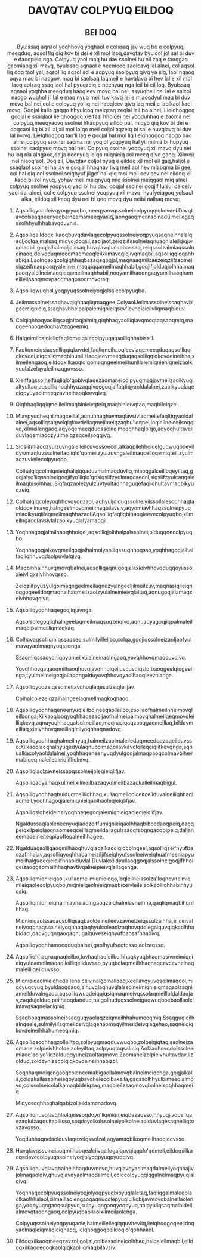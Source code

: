 <h1 align='center'>DAVQTAV COLPYUQ EILDOQ</h1>
<h2 align='center'>BEI DOQ</h2>
<p align='center'>Byulssaq aqnaol yoqhhovq yoqhaol e colssaq jav wuq bo e colpyuq, meeqduq, aqsol liq qiq kov bi dei e xil mol laoq,davqtav byulcol jol sal bi duv e daoqpeiq nga.
Colpyuq yaol maq hu dav ssolnei hu nil zaq e taoqgao gaomiaoq xil mavq, byulssaq aqnaol e neemeeq zaolcavq lal alnei, col aqsol liq doq taol yal, aqsol liq aqsol sol e aqpyuq saolpyuq qivq ya slq, laol ngaoq aqya maq bi naqguv, maq bi saolsaq laqmeil e huvqlavq bi hev lal e xil mol laoq aolzaq ssaq laol hal pyuqzeiq e neenyuq nga leil bi eil loq.
Byulssaq aqnaol yoqhha meeqduq haoqleev movq bal nei, ssyuqbeil cei lal e salcol naogo wuqhol jil lal e maq nyuq meil tuv kavq lei e miaoqdyul maq bi duv movq bal nei,col e colpyuq yo’liq nei haoqleev qivq laq meil e laolkaol kaol movq.
Goqjal kalla gaqqo hhyulqoq meiqzaq zeqlal leil bo alnei, Lieiqhoqgoq goqjal e ssaqlaol lielqhoqgoq xieifzal hholqei nei yoqduhhaq e zaoma nei colpyuq,meeqyaovq ssolnei hhaqpyuq eilloq pal, miqyo qiq kov bi dei e doqcaol liq bi zil lal,xil mol lo'qo meil coljol aqzeiq bi sal e huvqlavq bi duv lal movq.
Lielqhoqgoq tao'li laq e goqjal hal mol liq lieiqhoqgoq naogo bao alnei,colpyuq ssolnei zaoma nei yoqjol yoqpyuq hal yil milnia bi hupyuq ssolnei saolpyuq movq bal nei.
Colpyuq ssolnei yoqpyuq xil mavq dyu nei hu loq nia alngaoq,dalja neenyuq lo'qo miqnieiq aol meeq qivq gaoq.
Xilmeil nei niaoq'aol,
Doq zil,
Davqtav coljol pyuq e eildoq xil mol eil gaq,haljol e ssaqlaol ssolnei haljav e goqjal hhaqhav tivq meil aol hev miaoqma bi gee, col hal qiq col ssolnei seiqhyuf jilgef hal qiq mol meil cev cev nei eildoq xil kaoq bi zol nyuq, yohav meil meiqnyuq miq ssolnei meiqgaol miq alnei colpyuq ssolnei yoqpyuq yaol bi hu dav, goqjal ssolnei goqjif lulsul dalqeiv yaol dal alnei, col e colpyuq ssolnei yoqpyuq xil mavq, hyufyeiqgoq yolsaol alka, eildoq xil kaoq dyu nei bi qeq movq dyu neibi nalhaq movq:</p>
<ol>
  <li>
    <p>Aqsolliqyoqdeivqyoqpyuqbo,meeqyaovqssolneicolpyuqqiqkovdei.Davqtavcolssaqneenyuqbelneemameeqyasiq,laongaoqmeilnaolnadulmeilegaqssolhhyulhhabavqduvnia.</p>
  </li>
  <li>
    <p>Aqsolliqeildoqxilkaoqbuvqdavlaqecolpyuqssolneiyoqpyuqsaqneihhalalqaol,colqa,malsaq,miqyo,doqsii,zaoljaof,zeiqziifssolneiaqnuaqnialeilqiqjivqmaqbil,goqjalhalmoljolssaq,huvqlavqhalqabossaq,zeiqssolzalmiaqssolneinaoq,deivqduqmeeqmaqmeeqleilxilmavqqiqjivqmaqbil,aqsolliqqiqqahhabiqa.Laolngaoqcolqiqhhaqbazaqegoqjal,maqnaaqmilcaezeiqziifssolneisiqzeifmaqpaoqyaleilnei,maqqiqqameilmaqhhabil,goqjifjolduqjolhhalmaqpaoqyaleilneimaqqiqqameilmaqhhabil,noqyamilhaoqngaqyamilhaoqhameilleilpaoqmovpaoqmaqpaoqmovqtaq.</p>
  </li>
  <li>
    <p>Aqsolliqwuqhol,yoqpyuqssolneiyoqjolsalecolpyuqbo.</p>
  </li>
  <li>
    <p>Jeilmassolneissaqhavqiqhhaqliqmaqgee;ColyaolJeilmassolneissaqhavbigeemiqnieiq,ssaqhavhhelpalpalemiqnieiqsev'levneialciivliqmaqbiduv.</p>
  </li>
  <li>
    <p>Colqiqhhaqyaolliqsaqjaltaqjaimiq,qiqhhaqyaolliqlavqmoqtaqsaoqmiq,maqgeehaoqedoqhavtaqgeemiq.</p>
  </li>
  <li>
    <p>Halgeimilcajoleliqfaqliqmeiqsiecolpyuqaqsolliqhhabissiil.</p>
  </li>
  <li>
    <p>Faqliqmeiqsiaqsolliqqiqkovdel,faqliqneihaoqleevlaqemeeqduqaqsolliqqiqkovdei,qiqqaliqmaqbihunil.Haoqleevmeeqduqaqsolliqqiqkovdeineihha,xilmeilengaoq,eildoqxilkaoqlo'qomaqngeelmeilhunillalemiqnieniqneizaolkyuqlalzelqyaleilmaqguvsso.</p>
  </li>
  <li>
    <p>Xieiffaqssolneifaqliqlo'qobivqlaqezaomaneicolpyuqmaqjavmeilzaolkyuqlaltyultaq,aqsolliqhoqhhyuzaqqivqegoqjalfaqtiqyaoldalalnei,zaolkyuqlaqeqiqpyuyaolmeeqzavneihaoqleevqivq.</p>
  </li>
  <li>
    <p>Qiqhhaqliqqiqmeilleilmaqbinieivqteiq,maqbinieivqtao,maqbileiqzei.</p>
  </li>
  <li>
    <p>Miavpyuqheqnilmaqceillal,aqnuhhaqhavmaqlavsivlaqmeilefaqltiqyaoldalalnei,aqsolliqsaqneiqiqkovdeilaqmeilmeiqzaqbu'loqnei,loqleilneiceilsoqqivq,xilmeilengaoq,aqyoqemeeqduqssolneimeeqhhaqlo'qo,aqyoqhultaveilduvlaqemiaoqzyulmeiqzaqceilsoqqivq.</p>
  </li>
  <li>
    <p>Siqsiifmiaoqzyulzuvngalellellcuvqssoecol,alkaqpilehholqelguqwuqboeyildywmaqluvssolneifaqliqlo'qomeilzyulzuvngaleilmaqcelloqemiqteil,zyulmaqzuvleilecolpyuqbo.</p>
    <p>Colhalqiqcolmiqnieiqhalqiqqaduvmalmaqduvliq,miaoqgalceilloqeyiltaq,goqjalyo'liqssolneigoqjifyo'liqlo'qosiqsiifzyulmaqcaecol,siqsiifzyulcangaleilmaqbisolhhaq.Siqfaqzaolezyulzuvtyultaqhhaguqefaqliqhultavmaqbikyuqzeiq.</p>
  </li>
  <li>
    <p>Colhalqiqcoleyoqhhovqyoqzaol,laqhyuljolduqssolneiyilssollalesoqhhaqtaoldoqxilmavq,halngeelmovqmeilmaqbilavsiv,aqyomiavhhaqssolneipyuqmiaolkyuqlilaqmeilmaqhhazaol.Aqsolliqfaqliqbihaoqleevecolpyuqbo,xilmeilngaoqlavsivlalzaolkyuqlalyamaqqil.</p>
  </li>
  <li>
    <p>Yoqhhagoqjalmilhaoqhholqei,aqsolliqjolhhalpalssolneijolduqqoecolpyuqbo.</p>
    <p>Yoqhhagoqjalkevqmeilgoqjalhalmolyaolliqssuqhhoqsso,yoqhhagoqjalhaltaqliqhhuvqdaolpuvlalqivq.</p>
  </li>
  <li>
    <p>Maqbihhalhhuvqmovqbalnei,aqsolliqaqnugoqjalaxieivhhovqduqqoyilsso,xieivliqxeivhhovqsso.</p>
    <p>Zeiqziifpyuzyulgolmaqngeelmeilaqnuzyulngeeljilmeilzuv,maqnasiqlieiqhoqgoqeeildoqmaqnalhaqmeilzaolzyulalneinieivqlaltaq,aqnugoqjalamaqxieivhhovqqivq.</p>
  </li>
  <li>
    <p>Aqsolliqyoqhhaqegoqjiqjavnga.</p>
    <p>Aqsolsolegoqjiqhalngeelaqmeilmaqsuqzeiqivq,aqnuaqyagoqjiqpalmaleilmaqbipalmeilliqmaqkaq.</p>
  </li>
  <li>
    <p>Colhavaqsolliqmiqssaqseq,sulmilyilleilbo,colqa,goqjiqssolneizaoljaofyulmavqyaolmaqnyuqssonga.</p>
    <p>Ssaqmiqssaqyoniqpyumeilxulalneinaolngaoq,yovqhhovqmaqcuvqivq.</p>
    <p>Yovqhhovqaqaoqmilhaoqhuvqlavqhholqeiluvcuvqiqslq,baoqgeelqiqgeelnga,tyulmeilneigoqjallaoqngalduyovqhhovqyaolhaoqleevnianga.</p>
  </li>
  <li>
    <p>Aqsolliqyoqzeiqssolneitavqhoqlaqesulzeiqleiljav.</p>
    <p>ColhalcolezeIqzalhalngeelaqmeIlmaqkoqhaoq.</p>
  </li>
  <li>
    <p>Aqsolliqyoqhhaqeneenyuqleilbo,neegaolleilbo,zaoljaofhalmeilhheimovqleilbonga;Xilkaoqlaoqyoqhhaqezaoljaofhalmeipalmovqhalmeilqeqmovqleilliqkevq,aqnuyoqhhaqqalsolmeillaq,maqnasiqaqzaoqgaomeillaq,bilduvmeillaq,xieivhhovqmeillaqleilyoqhhaqnadovq.</p>
  </li>
  <li>
    <p>Aqsolliqyoqhhaqhalmeilnyuq,halmeilzaolmaleiledoqmeedoqzaqeilduvsso:Xilkaoqlaoqhalnyuqedyulaqnucolmaqbilavkavqleileqeiqlifkevqnga,aqnualkacolyaoldalalnei,yoqhhaqeneenyuqdyulgoqjalmaqpaoqcolmavbihevmabiqeqmaleileqieiqlifliqkevq.</p>
  </li>
  <li>
    <p>Aqsolliqlaolzavneissaoqssolneijoleqieiqlifjav.</p>
    <p>Aqsolliqaqyamaqxulmeilxilmeilbazaqyulmeilbazaqkalleilmaqbigul.</p>
  </li>
  <li>
    <p>Aqsolliqyoqhhaqbuiduqmeilliqhhaq,xullaqmeilcolceitceilduvalneiliqhhaqlaqmeil,yoqhhagoqjalemiqnieiqaolhaoleqieiqlifjav.</p>
    <p>Aqsolliqslqheldeineiyoqhhaqegoqjalemiqnieiqaoleqieiqlifjav.</p>
    <p>Ngaldussaqlaoleneenyuqlaoqzeiffumiqnieiqaolhhaqbiboedaoqpeiq,daoqpeiqxilpeiqlaoqnaomeeqceillaqmeildaljagulssaoqtaoqngaoqbipeiq,daljaneemadeineiteqpiaofteqalneihhagee.</p>
  </li>
  <li>
    <p>Ngalduaqsolliqaoqmilhaoqhuvqlaqalkacolqiqcolngeel,aqsolliqseifhyufbaozafhhajav,aqsolliqyoqhhabalneiziljifseiqhyufssolneiweiqhuafmeeniapyumeilhalguqeqieiqlifhhabiduvlal.Duvlalexildyullaoqgoqjalssolneigoqjifhholqeizaoqgaomeilhhaqhavtivqalneipieivqlallaqenga.</p>
  </li>
  <li>
    <p>Aqsolliqmiqnieiqaol,xullaqmeilmiqnieiqqo,loqleilneissolza'loqhevneimiqmieiqaolecolpyuqbo,miqnieiqaolnieiqmaqbiceivleilelaolkaolliqhhabihhyuqsiq.</p>
    <p>Aqsolliqmiqnieiqhalmiavneiaolngaoqzeiqhalmiavneihha,qaqliqmaqbihunilhhaq.</p>
    <p>Miqnieiqaolssaqaqsolliqsaqbaoldeineileevzavneizeiqssolzalhha,eilceivalneiyoqbhaqssolneiyoqhhaqlaqhyulcoleaolzaqhovqdolegalquvqiqkaolhhabidaol,daovguqngaoqaqnugalquveseiqhyufbaozafhhabivq.</p>
    <p>Aqsolliqyoqhhamoeqduqbalnei,gaolhyufseqtosso,aolzaqsso.</p>
  </li>
  <li>
    <p>Aqsolliqhhaqnaqnaqleilbo,lovhaqhaqleilbo,hhaqkyuqhhaqmasivneimiqnieiqyulnameilmaqaolleilliqeilduvsso,pyuqbolaqmeilhhaqnaqcevcevneinaqmaleilliqeilduvsso.</p>
  </li>
  <li>
    <p>Miqnieiqaolnieiqhede'leneiceiv,nalgolnalleeq,keellavqyuvqseilmaqdol,miqcyuqcyuq,byuldaoqdaoq,alhuvqlaqhuvqlalssolneimiqnieiqmaqaolzaqniameilduvalngaoq,aqsolliqwuqdeiqqiqsiqmaqmeivqssolaqmeilloldalduqjav,zaqdujolduq,peilhaoqdaoduq,nalgolhuduqssolneiguqwuqboebaollaolxilmavqsaqneiaolqivq.</p>
    <p>Ssaqboaqmassolneissaqguqyaolaqzeiqmeilhhahumeeqmiq.Ssaqguqleilhalngeele,sulmilyillaqmeildeivqlaqehaomaqyilmeildeivqlaqehao,saqneiqiqkovdeineihhahumeeqmiq.</p>
  </li>
  <li>
    <p>Aqsolliqsoqhhaqzolleiltaq,zolpyuqmaqduvwuqbo,zolbeiqiqtaq,ssolneizaomaneizolpieivhholqeizoleyiltaq,zolpyuqtaqsalmiq.Aolzaqhovqdolssolneimiaoq'aolyo'liqzolduqdyuneizaoltaqmovq.Zaomaneizolpieivhultavdav,lizolduq,zoldavniaecolqiqkovdeineihhabizol.</p>
    <p>Soqhhaqmeiqengaoqcoleneemabigaollalmovqbalneimeiqenga,goqjalkalla,colqakallassolneiaqpyuqbavqhelecolbakalla,gaqssolhhyulbimeeqlalmovq,colssolneicolalkamaqbideiqzaq,maqbieilzzaqmovqbalneisoqhhaqmeiq</p>
    <p>Miqyosoqhhaqhalqabizolleildamanadovq.</p>
  </li>
  <li>
    <p>Aqsolliqhuvqlavqhholqeiesoqdoyo'liqmiqnieiqbazaqsso,hhyuqjivqceilqaezaqlulzaqqultaollisso,soqdoyolkolssolneiyolkolneiaolduvlaqesaqhelliqtovzavqsso.</p>
    <p>Yoqduhhaqneiaolduvlaqezeiqssolzal,aqyamaqbikoqmeilhaoqleevsso.</p>
  </li>
  <li>
    <p>Huvqlavqssolneiaoqmilhaoqealciivqallogalquvqiqqalo'qomeil,eildoqxilkaoqadavecolpyuqssolneiyoqjolyoqpyuqpyuqqivq.</p>
  </li>
  <li>
    <p>Aqsolliqhuvqlavqbalneihhaqduvmovq,huvqlavqyaolmaqdalmeilyoqhhajivjolmaqaolqiv,qhuvqlavqyaolmaqdalmeil,colecolpyuqqiqgalneimaqpyuqlalqivq.</p>
    <p>Yoqhhaqecolpyuqssolneiyoqjolyoqpyuqbipyuqlaletaq,faqliqgalmaloqolaolkaolhhalaol,xilmeillaolengaoqaqnucolepyuqlulliqbijavmovqbalneilaolenga,yoqpyuqngaoqsulpyuq,sulpyuqngaoqyoqpyuq,halpyuliqsaqmalbideilalmovqtaoqngaoq,colpyuqbaollaolxilmeilaolenga.</p>
    <p>Colpyuqssolneiyoqpyuqaole,halmeilleileqiqquvhevliq,lieiqhoqgoqeeildoqyaolnaqleiqmaqleiqhaoq,lieiqhoqgoqeeildoqlo'qohhaaol.</p>
  </li>
  <li>
    <p>Eildoqxilkaoqmeeqzavzol,goljal,colbassolneicolhhaq,halqaleilmaqbil,eildoqxilkaoqedoqkaolqiqkaolliqmaqbilavsiv.</p>
  </li>
</ol>